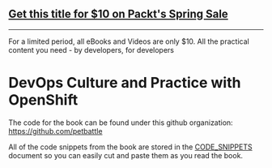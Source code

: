## [Get this title for $10 on Packt's Spring Sale](https://www.packt.com/B16297?utm_source=github&utm_medium=packt-github-repo&utm_campaign=spring_10_dollar_2022)
-----
For a limited period, all eBooks and Videos are only $10. All the practical content you need \- by developers, for developers

# DevOps Culture and Practice with OpenShift

The code for the book can be found under this github organization: https://github.com/petbattle

All of the code snippets from the book are stored in the [CODE_SNIPPETS](CODE_SNIPPETS.md) document so you can easily cut and paste them as you read the book.
